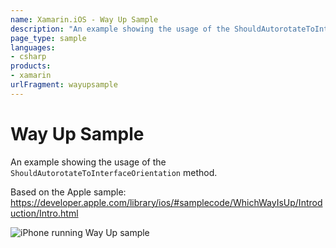 ```yaml
---
name: Xamarin.iOS - Way Up Sample
description: "An example showing the usage of the ShouldAutorotateToInterfaceOrientation method"
page_type: sample
languages:
- csharp
products:
- xamarin
urlFragment: wayupsample
---
```

# Way Up Sample

An example showing the usage of the `ShouldAutorotateToInterfaceOrientation` method.

Based on the Apple sample:
https://developer.apple.com/library/ios/#samplecode/WhichWayIsUp/Introduction/Intro.html

![iPhone running Way Up sample](Screenshots/WayUpSample.jpg)
